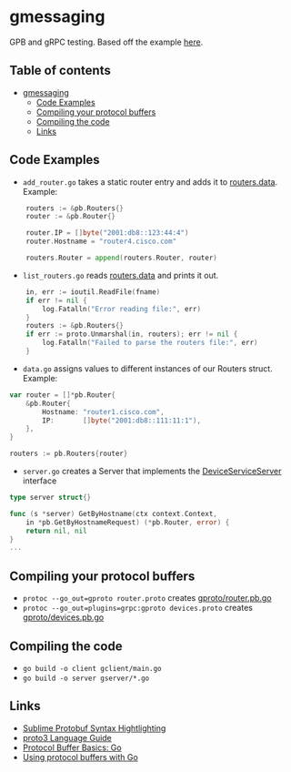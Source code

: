 # gmessaging

GPB and gRPC testing. Based off the example [here](https://github.com/google/protobuf/tree/master/examples).

## Table of contents

- [gmessaging](#gmessaging)
  * [Code Examples](#code-examples)
  * [Compiling your protocol buffers](#compiling-your-protocol-buffers)
  * [Compiling the code](#compiling-the-code)
  * [Links](#links)

## Code Examples

* `add_router.go` takes a static router entry and adds it to [routers.data](routers.data). Example:

```go
	routers := &pb.Routers{}
	router := &pb.Router{}

	router.IP = []byte("2001:db8::123:44:4")
	router.Hostname = "router4.cisco.com"

	routers.Router = append(routers.Router, router)
```

* `list_routers.go` reads [routers.data](routers.data) and prints it out.

```go
	in, err := ioutil.ReadFile(fname)
	if err != nil {
		log.Fatalln("Error reading file:", err)
	}
	routers := &pb.Routers{}
	if err := proto.Unmarshal(in, routers); err != nil {
		log.Fatalln("Failed to parse the routers file:", err)
	}
```

* `data.go` assigns values to different instances of our Routers struct. Example:

```go
var router = []*pb.Router{
	&pb.Router{
		Hostname: "router1.cisco.com",
		IP:       []byte("2001:db8::111:11:1"),
	},
}

routers := pb.Routers{router}
```

* `server.go` creates a Server that implements the [DeviceServiceServer](gproto/devices.pb.go#L256) interface

```go
type server struct{}

func (s *server) GetByHostname(ctx context.Context,
	in *pb.GetByHostnameRequest) (*pb.Router, error) {
	return nil, nil
}
...
```

## Compiling your protocol buffers

* `protoc --go_out=gproto router.proto` creates [gproto/router.pb.go](gproto/router.pb.go)
* `protoc --go_out=plugins=grpc:gproto devices.proto` creates [gproto/devices.pb.go](gproto/devices.pb.go)

## Compiling the code

* `go build -o client gclient/main.go`
* `go build -o server gserver/*.go`

## Links

* [Sublime Protobuf Syntax Hightlighting](https://packagecontrol.io/packages/Protobuf%20Syntax%20Hightlighting)
* [proto3 Language Guide](https://developers.google.com/protocol-buffers/docs/proto3)
* [Protocol Buffer Basics: Go](https://developers.google.com/protocol-buffers/docs/gotutorial)
* [Using protocol buffers with Go](https://github.com/golang/protobuf#using-protocol-buffers-with-go)
